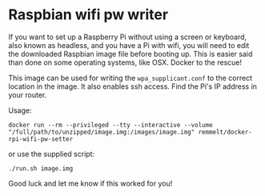 # Raspbian wifi pw writer

If you want to set up a Raspberry Pi without using a screen or keyboard, also known as headless, and
you have a Pi with wifi, you will need to edit the downloaded Raspbian image file before booting up.
This is easier said than done on some operating systems, like OSX. Docker to the rescue!

This image can be used for writing the `wpa_supplicant.conf` to the correct location in the image. It
also enables ssh access. Find the Pi's IP address in your router.

Usage:
```
docker run --rm --privileged --tty --interactive --volume "/full/path/to/unzipped/image.img:/images/image.img" remmelt/docker-rpi-wifi-pw-setter
```

or use the supplied script:
```
./run.sh image.img
```


Good luck and let me know if this worked for you!
